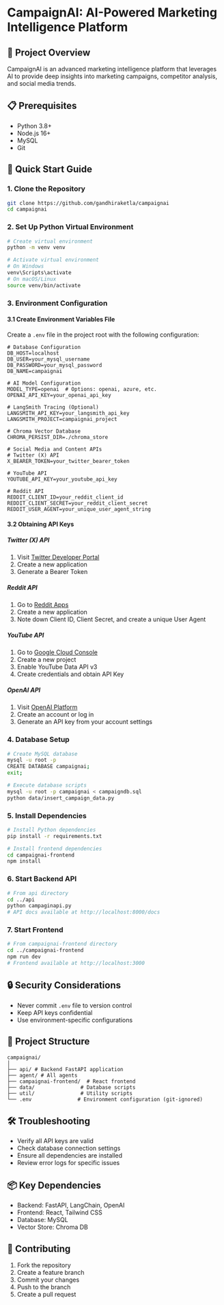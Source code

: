# CampaignAI: AI-Powered Marketing Intelligence Platform

## 🌟 Project Overview
CampaignAI is an advanced marketing intelligence platform that leverages AI to provide deep insights into marketing campaigns, competitor analysis, and social media trends.

## 📋 Prerequisites
- Python 3.8+
- Node.js 16+
- MySQL
- Git

## 🚀 Quick Start Guide

### 1. Clone the Repository
```bash
git clone https://github.com/gandhiraketla/campaignai
cd campaignai
```

### 2. Set Up Python Virtual Environment
```bash
# Create virtual environment
python -m venv venv

# Activate virtual environment
# On Windows
venv\Scripts\activate
# On macOS/Linux
source venv/bin/activate
```

### 3. Environment Configuration

#### 3.1 Create Environment Variables File
Create a `.env` file in the project root with the following configuration:

```env
# Database Configuration
DB_HOST=localhost
DB_USER=your_mysql_username
DB_PASSWORD=your_mysql_password
DB_NAME=campaignai

# AI Model Configuration
MODEL_TYPE=openai  # Options: openai, azure, etc.
OPENAI_API_KEY=your_openai_api_key

# LangSmith Tracing (Optional)
LANGSMITH_API_KEY=your_langsmith_api_key
LANGSMITH_PROJECT=campaignai_project

# Chroma Vector Database
CHROMA_PERSIST_DIR=./chroma_store

# Social Media and Content APIs
# Twitter (X) API
X_BEARER_TOKEN=your_twitter_bearer_token

# YouTube API
YOUTUBE_API_KEY=your_youtube_api_key

# Reddit API
REDDIT_CLIENT_ID=your_reddit_client_id
REDDIT_CLIENT_SECRET=your_reddit_client_secret
REDDIT_USER_AGENT=your_unique_user_agent_string
```

#### 3.2 Obtaining API Keys

##### Twitter (X) API
1. Visit [Twitter Developer Portal](https://developer.twitter.com/en/portal/dashboard)
2. Create a new application
3. Generate a Bearer Token

##### Reddit API
1. Go to [Reddit Apps](https://www.reddit.com/prefs/apps)
2. Create a new application
3. Note down Client ID, Client Secret, and create a unique User Agent

##### YouTube API
1. Go to [Google Cloud Console](https://console.cloud.google.com/)
2. Create a new project
3. Enable YouTube Data API v3
4. Create credentials and obtain API Key

##### OpenAI API
1. Visit [OpenAI Platform](https://platform.openai.com/)
2. Create an account or log in
3. Generate an API key from your account settings

### 4. Database Setup
```bash
# Create MySQL database
mysql -u root -p
CREATE DATABASE campaignai;
exit;

# Execute database scripts
mysql -u root -p campaignai < campaigndb.sql
python data/insert_campaign_data.py
```

### 5. Install Dependencies
```bash
# Install Python dependencies
pip install -r requirements.txt

# Install frontend dependencies
cd campaignai-frontend
npm install
```

### 6. Start Backend API
```bash
# From api directory
cd ../api
python campaginapi.py
# API docs available at http://localhost:8000/docs
```

### 7. Start Frontend
```bash
# From campaignai-frontend directory
cd ../campaignai-frontend
npm run dev
# Frontend available at http://localhost:3000
```

## 🔒 Security Considerations
- Never commit `.env` file to version control
- Keep API keys confidential
- Use environment-specific configurations

## 📂 Project Structure
```
campaignai/
│
├── api/ # Backend FastAPI application     
├── agent/ # All agents        
├── campaignai-frontend/  # React frontend
├── data/               # Database scripts
├── util/               # Utility scripts
└── .env               # Environment configuration (git-ignored)
```

## 🛠 Troubleshooting
- Verify all API keys are valid
- Check database connection settings
- Ensure all dependencies are installed
- Review error logs for specific issues

## 📦 Key Dependencies
- Backend: FastAPI, LangChain, OpenAI
- Frontend: React, Tailwind CSS
- Database: MySQL
- Vector Store: Chroma DB

## 🤝 Contributing
1. Fork the repository
2. Create a feature branch
3. Commit your changes
4. Push to the branch
5. Create a pull request
